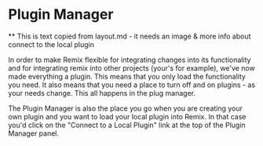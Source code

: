 Plugin Manager
===================

** This is text copied from layout.md - it needs an image & more info about connect to the local plugin

In order to make Remix flexible for integrating changes into its functionality and for integrating remix into other projects (your's for example), we've now made everything a plugin.  This means that you only load the functionality you need.  It also means that you need a place to turn off and on plugins - as your needs change.  This all happens in the plug manager.  

The Plugin Manager is also the place you go when you are creating your own plugin and you want to load your local plugin into Remix. In that case you'd click on the "Connect to a Local Plugin" link at the top of the Plugin Manager panel.
